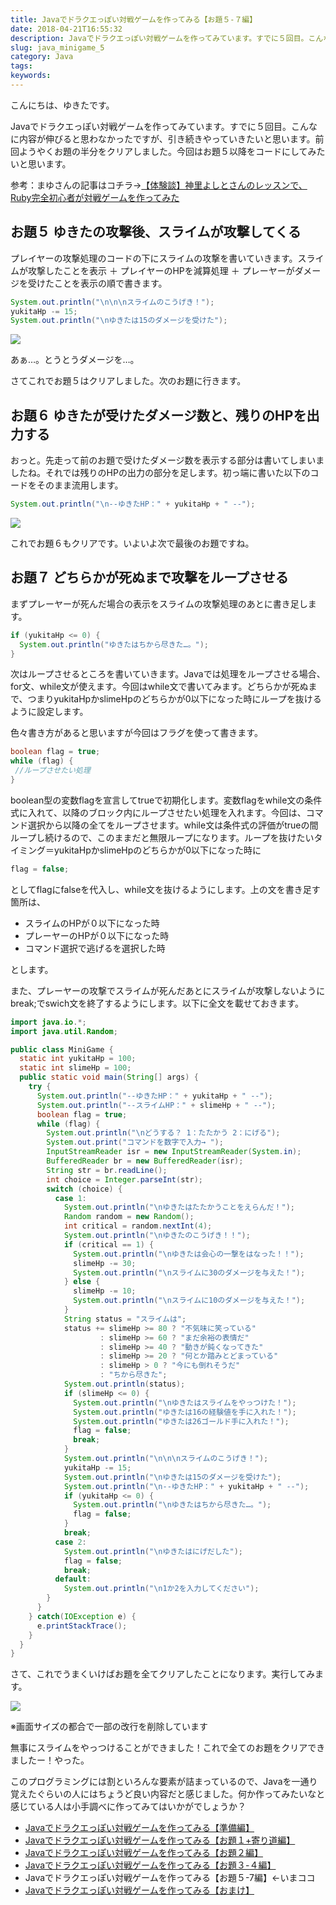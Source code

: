 ```yaml
---
title: Javaでドラクエっぽい対戦ゲームを作ってみる【お題５-７編】
date: 2018-04-21T16:55:32
description: Javaでドラクエっぽい対戦ゲームを作ってみています。すでに５回目。こんなに内容が伸びると思わなかった
slug: java_minigame_5
category: Java
tags: 
keywords: 
---
```


こんにちは、ゆきたです。

Javaでドラクエっぽい対戦ゲームを作ってみています。すでに５回目。こんなに内容が伸びると思わなかったですが、引き続きやっていきたいと思います。前回ようやくお題の半分をクリアしました。今回はお題５以降をコードにしてみたいと思います。

参考：まゆさんの記事はコチラ→[【体験談】神里よしとさんのレッスンで、 Ruby完全初心者が対戦ゲームを作ってみた](https://www.mayuowl.com/ruby-first/)

## お題５ ゆきたの攻撃後、スライムが攻撃してくる

プレイヤーの攻撃処理のコードの下にスライムの攻撃を書いていきます。スライムが攻撃したことを表示 ＋ プレイヤーのHPを減算処理 ＋ プレーヤーがダメージを受けたことを表示の順で書きます。
```Java
System.out.println("\n\n\nスライムのこうげき！");
yukitaHp -= 15;
System.out.println("\nゆきたは15のダメージを受けた");
```
![](https://creatase.info/wp-content/uploads/2018/04/スクリーンショット-2018-04-21-15.35.50.png)

あぁ…。とうとうダメージを…。

さてこれでお題５はクリアしました。次のお題に行きます。

## お題６ ゆきたが受けたダメージ数と、残りのHPを出力する

おっと。先走って前のお題で受けたダメージ数を表示する部分は書いてしまいましたね。それでは残りのHPの出力の部分を足します。初っ端に書いた以下のコードをそのまま流用します。
```Java
System.out.println("\n--ゆきたHP：" + yukitaHp + " --");
```
![](https://creatase.info/wp-content/uploads/2018/04/スクリーンショット-2018-04-21-15.42.55.png)

これでお題６もクリアです。いよいよ次で最後のお題ですね。

## お題７ どちらかが死ぬまで攻撃をループさせる

まずプレーヤーが死んだ場合の表示をスライムの攻撃処理のあとに書き足します。
```Java
if (yukitaHp <= 0) {
  System.out.println("ゆきたはちから尽きた…。");
}
```
次はループさせるところを書いていきます。Javaでは処理をループさせる場合、for文、while文が使えます。今回はwhile文で書いてみます。どちらかが死ぬまで、つまりyukitaHpかslimeHpのどちらかが0以下になった時にループを抜けるように設定します。

色々書き方があると思いますが今回はフラグを使って書きます。
```Java
boolean flag = true;
while (flag) {
 //ループさせたい処理
}
```
boolean型の変数flagを宣言してtrueで初期化します。変数flagをwhile文の条件式に入れて、以降のブロック内にループさせたい処理を入れます。今回は、コマンド選択から以降の全てをループさせます。while文は条件式の評価がtrueの間ループし続けるので、このままだと無限ループになります。ループを抜けたいタイミング＝yukitaHpかslimeHpのどちらかが0以下になった時に
```Java
flag = false;
```
としてflagにfalseを代入し、while文を抜けるようにします。上の文を書き足す箇所は、

- スライムのHPが０以下になった時
- プレーヤーのHPが０以下になった時
- コマンド選択で逃げるを選択した時

とします。

また、プレーヤーの攻撃でスライムが死んだあとにスライムが攻撃しないようにbreak;でswich文を終了するようにします。以下に全文を載せておきます。
```Java
import java.io.*;
import java.util.Random;

public class MiniGame {
  static int yukitaHp = 100;
  static int slimeHp = 100;
  public static void main(String[] args) {
    try {
      System.out.println("--ゆきたHP：" + yukitaHp + " --");
      System.out.println("--スライムHP：" + slimeHp + " --");
      boolean flag = true;
      while (flag) {
        System.out.println("\nどうする？ 1：たたかう 2：にげる");
        System.out.print("コマンドを数字で入力→ ");
        InputStreamReader isr = new InputStreamReader(System.in);
        BufferedReader br = new BufferedReader(isr);
        String str = br.readLine();
        int choice = Integer.parseInt(str);
        switch (choice) {
          case 1:
            System.out.println("\nゆきたはたたかうことをえらんだ！");
            Random random = new Random();
            int critical = random.nextInt(4);
            System.out.println("\nゆきたのこうげき！！");
            if (critical == 1) {
              System.out.println("\nゆきたは会心の一撃をはなった！！");
              slimeHp -= 30;
              System.out.println("\nスライムに30のダメージを与えた！");
            } else {
              slimeHp -= 10;
              System.out.println("\nスライムに10のダメージを与えた！");
            }
            String status = "スライムは";
            status += slimeHp >= 80 ? "不気味に笑っている"
                    : slimeHp >= 60 ? "まだ余裕の表情だ"
                    : slimeHp >= 40 ? "動きが鈍くなってきた"
                    : slimeHp >= 20 ? "何とか踏みとどまっている"
                    : slimeHp > 0 ? "今にも倒れそうだ"
                    : "ちから尽きた";
            System.out.println(status);
            if (slimeHp <= 0) {
              System.out.println("\nゆきたはスライムをやっつけた！");
              System.out.println("ゆきたは16の経験値を手に入れた！");
              System.out.println("ゆきたは26ゴールド手に入れた！");
              flag = false;
              break;
            }
            System.out.println("\n\n\nスライムのこうげき！");
            yukitaHp -= 15;
            System.out.println("\nゆきたは15のダメージを受けた");
            System.out.println("\n--ゆきたHP：" + yukitaHp + " --");
            if (yukitaHp <= 0) {
              System.out.println("\nゆきたはちから尽きた…。");
              flag = false;
            }
            break;
          case 2:
            System.out.println("\nゆきたはにげだした");
            flag = false;
            break;
          default:
            System.out.println("\n1か2を入力してください");
        }
      }
    } catch(IOException e) {
      e.printStackTrace();
    }
  }
}
```
さて、これでうまくいけばお題を全てクリアしたことになります。実行してみます。

![](https://creatase.info/wp-content/uploads/2018/04/スクリーンショット-2018-04-21-16.42.09.png)

※画面サイズの都合で一部の改行を削除しています

無事にスライムをやっつけることができました！これで全てのお題をクリアできましたー！やった。

このプログラミングには割といろんな要素が詰まっているので、Javaを一通り覚えたぐらいの人にはちょうど良い内容だと感じました。何か作ってみたいなと感じている人は小手調べに作ってみてはいかがでしょうか？

- [Javaでドラクエっぽい対戦ゲームを作ってみる【準備編】](https://creatase.info/java_minigame_1/)
- [Javaでドラクエっぽい対戦ゲームを作ってみる【お題１+寄り道編】](https://creatase.info/java_nimigame_2/)
- [Javaでドラクエっぽい対戦ゲームを作ってみる【お題２編】](https://creatase.info/java_nimigame_3/)
- [Javaでドラクエっぽい対戦ゲームを作ってみる【お題３-４編】](https://creatase.info/java_minigame_4/)
- Javaでドラクエっぽい対戦ゲームを作ってみる【お題５-7編】←いまココ
- [Javaでドラクエっぽい対戦ゲームを作ってみる【おまけ】](https://creatase.info/java_minigame_6/)
